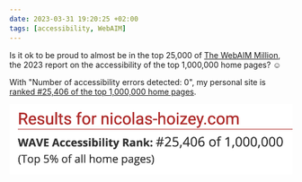 ```yaml
---
date: 2023-03-31 19:20:25 +02:00
tags: [accessibility, WebAIM]
---
```


Is it ok to be proud to almost be in the top 25,000 of [The WebAIM Million](https://webaim.org/projects/million/), the 2023 report on the accessibility of the top 1,000,000 home pages? ☺️

With "Number of accessibility errors detected: 0", my personal site is [ranked #25,406 of the top 1,000,000 home pages](https://webaim.org/projects/million/lookup?domain=nicolas-hoizey.com).

![Screenshot of my personal site rank in The WebAIM Million: 25,406 of 1,000,000](webaim-million-2023.png)
